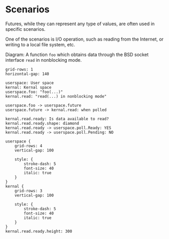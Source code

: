 # Scenarios

Futures, while they can represent any type of values, are often used in specific
scenarios.

One of the scenarios is I/O operation, such as reading from the Internet, or
writing to a local file system, etc.

Diagram: A function `foo` which obtains data through the BSD socket interface
`read` in nonblocking mode.

```d2
grid-rows: 1
horizontal-gap: 140

userspace: User space
kernal: Kernal space
userspace.foo: "foo(...)"
kernal.read: "read(...) in nonblocking mode"

userspace.foo -> userspace.future
userspace.future -> kernal.read: when polled

kernal.read.ready: Is data available to read?
kernal.read.ready.shape: diamond
kernal.read.ready -> userspace.poll.Ready: YES
kernal.read.ready -> userspace.poll.Pending: NO

userspace {
    grid-rows: 4
    vertical-gap: 100

    style: {
        stroke-dash: 5
        font-size: 40
        italic: true
    }
}
kernal {
    grid-rows: 3
    vertical-gap: 100

    style: {
        stroke-dash: 5
        font-size: 40
        italic: true
    }
}
kernal.read.ready.height: 300
```